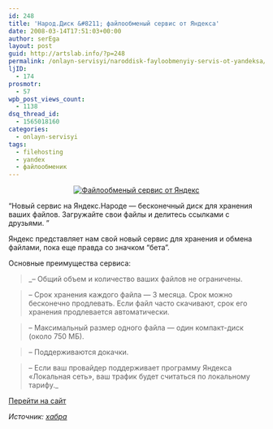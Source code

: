 ```yaml
---
id: 248
title: 'Народ.Диск &#8211; файлообменый сервис от Яндекса'
date: 2008-03-14T17:51:03+00:00
author: serEga
layout: post
guid: http://artslab.info/?p=248
permalink: /onlayn-servisyi/naroddisk-fayloobmenyiy-servis-ot-yandeksa/
ljID:
  - 174
prosmotr:
  - 57
wpb_post_views_count:
  - 1138
dsq_thread_id:
  - 1565018160
categories:
  - onlayn-servisyi
tags:
  - filehosting
  - yandex
  - файлообменик
---
```

<p style="text-align: center">
  <a href="http://artslab.info/?p=248"><img src="http://artslab.info/wp-content/uploads/narod_disk1.jpg" alt="Файлообменый сервис от Яндекс" border="0" /></a>
</p>

&#8220;Новый сервис на Яндекс.Народе — бесконечный диск для хранения ваших файлов. Загружайте свои файлы и делитесь ссылками с друзьями. &#8221;

Яндекс представляет нам свой новый сервис для хранения и обмена файлами, пока еще правда со значком &#8220;бета&#8221;.

Основные преимущества сервиса:

> _&#8211; Общий объем и количество ваших файлов не ограничены.

> &#8211; Срок хранения каждого файла — 3 месяца. Срок можно бесконечно продлевать. Если файл часто скачивают, срок его хранения продлевается автоматически.

> &#8211; Максимальный размер одного файла — один компакт-диск (около 750 МБ).

> &#8211; Поддерживаются докачки.

> &#8211; Если ваш провайдер поддерживает программу Яндекса «Локальная сеть», ваш трафик будет считаться по локальному тарифу._

<a href="http://narod.yandex.ru/disk/" target="_blank">Перейти на сайт</a>

_Источник: <a href="http://habrahabr.ru/blog/yandex/37612.html#comments" title="хабрахабр" target="_blank">хабра</a>_